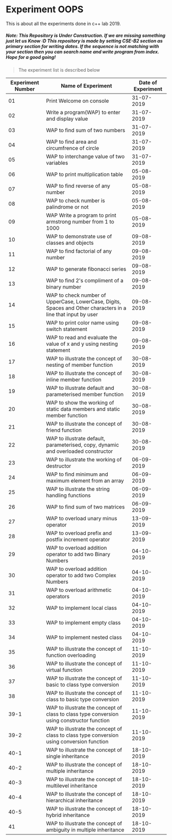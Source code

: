 # Experiment OOPS

This is about all the experiments done in c++ lab 2019.


##### Note: This Repository is Under Construction. If we are missing something just let us Know :D This repository is made by setting CSE-B2 section as primary section for writing dates. If the sequence is not matching with your section then you can search name and write program from index. Hope for a good going!



> The experiment list is described below

| Experiment Number | Name of Experiment | Date of Experiment |
|------------------|--------------------|--------------------|
|01| Print Welcome on console | 31-07-2019 |
|02| Write a program(WAP) to enter and display value | 31-07-2019 |
|03| WAP to find sum of two numbers | 31-07-2019 |
|04| WAP to find area and circumfrence of circle | 31-07-2019 |
|05| WAP to interchange value of two variables | 31-07-2019 |
|06| WAP to print multiplication table | 05-08-2019 |
|07| WAP to find reverse of any number | 05-08-2019 |
|08| WAP to check number is palindrome or not | 05-08-2019 |
|09| WAP Write a program to print armstrong number from 1 to 1000 | 05-08-2019 |
|10| WAP to demonstrate use of classes and objects | 09-08-2019 |
|11| WAP to find factorial of any number | 09-08-2019 |
|12| WAP to generate fibonacci series | 09-08-2019 |
|13| WAP to find 2's compliment of a binary number | 09-08-2019 |
|14| WAP to check number of UpperCase, LowerCase, Digits, Spaces and Other characters in a line that input by user | 09-08-2019 |
|15| WAP to print color name using switch statement | 09-08-2019 |
|16| WAP to read and evaluate the value of x and y using nesting statement | 09-08-2019 |
|17| WAP to illustrate the concept of nesting of member function | 30-08-2019 |
|18| WAP to illustrate the concept of inline member function | 30-08-2019 |
|19| WAP to illustrate default and parameterised member function | 30-08-2019 |
|20| WAP to show the working of static data members and static member function | 30-08-2019 |
|21| WAP to illustrate the concept of friend function | 30-08-2019 |
|22| WAP to illustrate default, parameterised, copy, dynamic and overloaded constructor | 30-08-2019 |
|23| WAP to illustrate the working of destructor | 06-09-2019 |
|24| WAP to find minimum and maximum element from an array | 06-09-2019 |
|25| WAP to illustrate the string handling functions | 06-09-2019 |
|26| WAP to find sum of two matrices | 06-09-2019 |
|27| WAP to overload unary minus operator | 13-09-2019 |
|28| WAP to overload prefix and postfix increment operator | 13-09-2019 |
|29| WAP to overload addition operator to add two Binary Numbers | 04-10-2019 |
|30| WAP to overload addition operator to add two Complex Numbers | 04-10-2019 |
|31| WAP to overload arithmetic operators | 04-10-2019 |
|32| WAP to implement local class | 04-10-2019 |
|33| WAP to implement empty class | 04-10-2019 |
|34| WAP to implement nested class | 04-10-2019 |
|35| WAP to illustrate the concept of function overloading | 11-10-2019 |
|36| WAP to illustrate the concept of virtual function | 11-10-2019 |
|37| WAP to illustrate the concept of basic to class type conversion | 11-10-2019 |
|38| WAP to illustrate the concept of class to basic type conversion | 11-10-2019 |
|39-1| WAP to illustrate the concept of class to class type conversion using constructor function | 11-10-2019 |
|39-2| WAP to illustrate the concept of class to class type conversion using  conversion function| 11-10-2019 |
|40-1| WAP to illustrate the concept of single inheritance | 18-10-2019 |
|40-2| WAP to illustrate the concept of multiple inheritance | 18-10-2019 |
|40-3| WAP to illustrate the concept of multilevel inheritance | 18-10-2019 |
|40-4| WAP to illustrate the concept of hierarchical inheritance | 18-10-2019 |
|40-5| WAP to illustrate the concept of hybrid inheritance | 18-10-2019 |
|41| WAP to illustrate the concept of ambiguity in multiple inheritance | 18-10-2019 |
